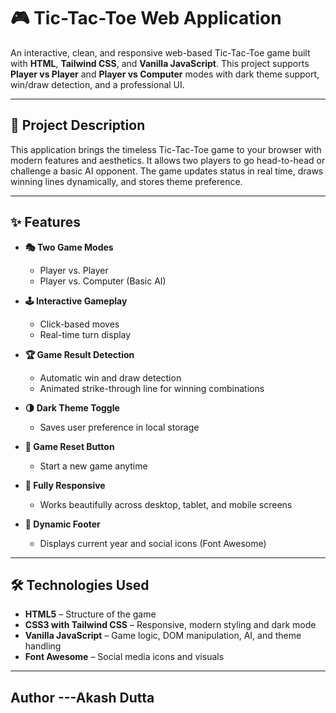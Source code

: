 # 🎮  Tic-Tac-Toe Web Application

An interactive, clean, and responsive web-based Tic-Tac-Toe game built with **HTML**, **Tailwind CSS**, and **Vanilla JavaScript**. This project supports **Player vs Player** and **Player vs Computer** modes with dark theme support, win/draw detection, and a professional UI.

---

## 🚀 Project Description

This application brings the timeless Tic-Tac-Toe game to your browser with modern features and aesthetics. It allows two players to go head-to-head or challenge a basic AI opponent. The game updates status in real time, draws winning lines dynamically, and stores theme preference.

---

## ✨ Features

- **🎭 Two Game Modes**
  - Player vs. Player
  - Player vs. Computer (Basic AI)

- **🕹️ Interactive Gameplay**
  - Click-based moves
  - Real-time turn display

- **🏆 Game Result Detection**
  - Automatic win and draw detection
  - Animated strike-through line for winning combinations

- **🌗 Dark Theme Toggle**
  - Saves user preference in local storage

- **🔄 Game Reset Button**
  - Start a new game anytime

- **📱 Fully Responsive**
  - Works beautifully across desktop, tablet, and mobile screens

- **📅 Dynamic Footer**
  - Displays current year and social icons (Font Awesome)

---

## 🛠️ Technologies Used

- **HTML5** – Structure of the game
- **CSS3 with Tailwind CSS** – Responsive, modern styling and dark mode
- **Vanilla JavaScript** – Game logic, DOM manipulation, AI, and theme handling
- **Font Awesome** – Social media icons and visuals

---


## Author ---Akash Dutta

